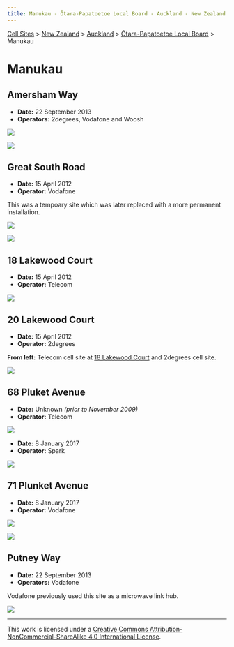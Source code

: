 ```yaml
---
title: Manukau - Ōtara-Papatoetoe Local Board - Auckland - New Zealand - Cell Sites
---
```


[Cell Sites](../../../) > [New Zealand](../../) > [Auckland](../) > [Ōtara-Papatoetoe Local Board](./) > Manukau

# Manukau

## Amersham Way

* **Date:** 22 September 2013
* **Operators:** 2degrees, Vodafone and Woosh

![](https://f001.backblazeb2.com/file/CellSites/NZ/AUK/%C5%8Ctara-Papatoetoe/20130922-141715.jpg)

![](https://f001.backblazeb2.com/file/CellSites/NZ/AUK/%C5%8Ctara-Papatoetoe/20130922-142205.jpg)

## Great South Road

* **Date:** 15 April 2012
* **Operator:** Vodafone

This was a tempoary site which was later replaced with a more permanent installation.

![](https://f001.backblazeb2.com/file/CellSites/NZ/AUK/%C5%8Ctara-Papatoetoe/20120415-160605.jpg)

![](https://f001.backblazeb2.com/file/CellSites/NZ/AUK/%C5%8Ctara-Papatoetoe/20120415-160922.jpg)

## 18 Lakewood Court

* **Date:** 15 April 2012
* **Operator:** Telecom

![](https://f001.backblazeb2.com/file/CellSites/NZ/AUK/%C5%8Ctara-Papatoetoe/20120415-161326.jpg)

## 20 Lakewood Court

* **Date:** 15 April 2012
* **Operator:** 2degrees

**From left:** Telecom cell site at [18 Lakewood Court](#18-lakewood-court) and 2degrees cell site.

![](https://f001.backblazeb2.com/file/CellSites/NZ/AUK/%C5%8Ctara-Papatoetoe/20120415-161729.jpg)

## 68 Pluket Avenue

* **Date:** Unknown *(prior to November 2009)*
* **Operator:** Telecom

![](https://f001.backblazeb2.com/file/CellSites/NZ/AUK/%C5%8Ctara-Papatoetoe/20171118-201028.jpg)

* **Date:** 8 January 2017
* **Operator:** Spark

![](https://f001.backblazeb2.com/file/CellSites/NZ/AUK/%C5%8Ctara-Papatoetoe/20170108-161914.jpg)

## 71 Plunket Avenue

* **Date:** 8 January 2017
* **Operator:** Vodafone

![](https://f001.backblazeb2.com/file/CellSites/NZ/AUK/%C5%8Ctara-Papatoetoe/20170108-162338.jpg)

![](https://f001.backblazeb2.com/file/CellSites/NZ/AUK/%C5%8Ctara-Papatoetoe/20170108-162340.jpg)

## Putney Way

* **Date:** 22 September 2013
* **Operators:** Vodafone

Vodafone previously used this site as a microwave link hub.

![](https://f001.backblazeb2.com/file/CellSites/NZ/AUK/%C5%8Ctara-Papatoetoe/20130922-141429.jpg)

---

This work is licensed under a [Creative Commons Attribution-NonCommercial-ShareAlike 4.0 International License](http://creativecommons.org/licenses/by-nc-sa/4.0/).
